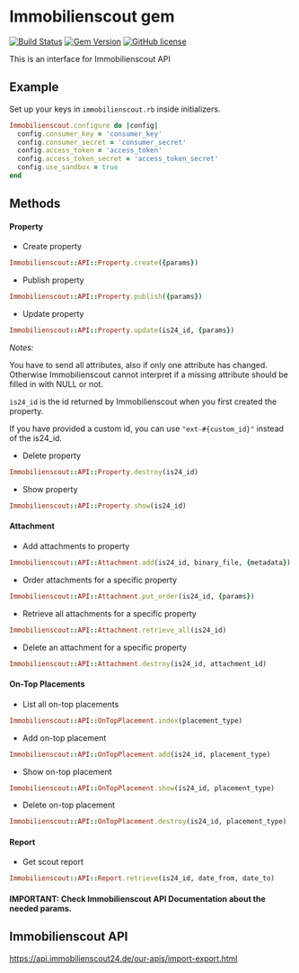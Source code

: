 # Immobilienscout gem

[![Build Status](https://travis-ci.com/homeday-de/immobilienscout.svg?branch=master)](https://travis-ci.com/homeday-de/immobilienscout)
[![Gem Version](https://badge.fury.io/rb/immobilienscout.svg)](https://badge.fury.io/rb/immobilienscout)
[![GitHub license](https://img.shields.io/github/license/homeday-de/immobilienscout)](https://github.com/homeday-de/immobilienscout/blob/master/LICENSE.txt)

This is an interface for Immobilienscout API

## Example
Set up your keys in `immobilienscout.rb` inside initializers.
```ruby
Immobilienscout.configure do |config|
  config.consumer_key = 'consumer_key'
  config.consumer_secret = 'consumer_secret'
  config.access_token = 'access_token'
  config.access_token_secret = 'access_token_secret'
  config.use_sandbox = true
end

```

## Methods

#### Property
 - Create property
```ruby
Immobilienscout::API::Property.create({params})
```

- Publish property
```ruby
Immobilienscout::API::Property.publish({params})
```

- Update property
```ruby
Immobilienscout::API::Property.update(is24_id, {params})
```

_Notes:_

You have to send all attributes, also if only one attribute has changed. Otherwise Immobilienscout cannot interpret if a missing attribute should be filled in with NULL or not.

`is24_id` is the id returned by Immobilienscout when you first created the property.

If you have provided a custom id, you can use `"ext-#{custom_id}"` instead of the is24_id.


- Delete property
```ruby
Immobilienscout::API::Property.destroy(is24_id)
```

- Show property
```ruby
Immobilienscout::API::Property.show(is24_id)
```

#### Attachment
 - Add attachments to property
```ruby
Immobilienscout::API::Attachment.add(is24_id, binary_file, {metadata})
```

 - Order attachments for a specific property
```ruby
Immobilienscout::API::Attachment.put_order(is24_id, {params})
```

 - Retrieve all attachments for a specific property
```ruby
Immobilienscout::API::Attachment.retrieve_all(is24_id)
```

 - Delete an attachment for a specific property
```ruby
Immobilienscout::API::Attachment.destroy(is24_id, attachment_id)
```

#### On-Top Placements
- List all on-top placements
```ruby
Immobilienscout::API::OnTopPlacement.index(placement_type)
```

- Add on-top placement
```ruby
Immobilienscout::API::OnTopPlacement.add(is24_id, placement_type)
```

- Show on-top placement
```ruby
Immobilienscout::API::OnTopPlacement.show(is24_id, placement_type)
```

- Delete on-top placement
```ruby
Immobilienscout::API::OnTopPlacement.destroy(is24_id, placement_type)
```

#### Report
- Get scout report
```ruby
Immobilienscout::API::Report.retrieve(is24_id, date_from, date_to)
```

#### IMPORTANT: Check Immobilienscout API Documentation about the needed params.


## Immobilienscout API

 https://api.immobilienscout24.de/our-apis/import-export.html
